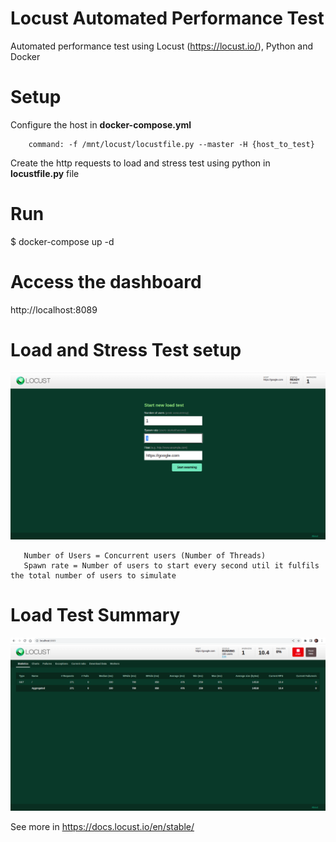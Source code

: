 # Locust Automated Performance Test
Automated performance test using Locust (https://locust.io/), Python and Docker


# Setup

Configure the host in **docker-compose.yml**

```
    command: -f /mnt/locust/locustfile.py --master -H {host_to_test}
```
Create the http requests to load and stress test using python in **locustfile.py** file


# Run 

$ docker-compose up -d


# Access the dashboard 

http://localhost:8089 

# Load and Stress Test setup

![Load and Stress Test Setup](/assets/images/locust-setup-load-test.png)


```
   Number of Users = Concurrent users (Number of Threads)
   Spawn rate = Number of users to start every second util it fulfils the total number of users to simulate
```

# Load Test Summary

![Load Test Summary](/assets/images/locust-load-test-summary.png)


See more in https://docs.locust.io/en/stable/
